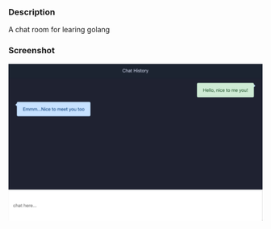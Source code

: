 ### Description
A chat room for learing golang

### Screenshot
![chat screenshot](img/screenshot.jpeg)